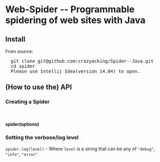 # Web-Spider -- Programmable spidering of web sites with Java

## Install

From source:

<pre>
  git clone git@github.com:crazyacking/Spider--Java.git 
  cd spider
  Please use Intellij Idea(version 14.04) to open.
</pre>

## (How to use the) API

### Creating a Spider
<pre>
  
</pre>

#### spider(options)

### Setting the verbose/log level
`spider.log(level)` - Where `level` is a string that can be any of `"debug"`, `"info"`, `"error"`
